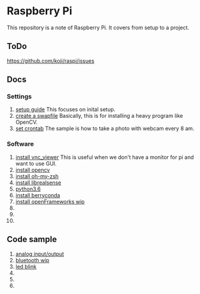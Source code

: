 # Raspberry Pi

This repository is a note of Raspberry Pi. It covers from setup to a project.

## ToDo
https://github.com/koji/raspi/issues



## Docs

### Settings

1. [setup guide](https://github.com/koji/RaspberyPi-Note/blob/master/doc/setup/README.md) This focuses on inital setup.
2. [create a swapfile](https://github.com/koji/RaspberyPi-Note/blob/master/doc/setup/swapfile.md)
Basically, this is for installing a heavy program like OpenCV.  
3. [set crontab](https://github.com/koji/RaspberyPi-Note/blob/master/doc/setup/crontab_settings.md) The sample is how to take a photo with webcam every 8 am.



### Software
1. [install vnc_viewer](https://github.com/koji/RaspberyPi-Note/blob/master/doc/setup/vnc_viewer.md) This is useful when we don't have a monitor for pi and want to use GUI.
2. [install opencv](https://github.com/koji/RaspberyPi-Note/blob/master/doc/software_installation/install_opencv.md)
3. [install oh-my-zsh](https://github.com/koji/RaspberyPi-Note/blob/master/doc/software_installation/install_oh-my-zsh.md)
4. [install librealsense](https://github.com/koji/RaspberyPi-Note/blob/master/doc/software_installation/install_librealsense.md)
5. [python3.6](https://github.com/koji/RaspberyPi-Note/blob/master/doc/software_installation/install_python3.6.md)
6. [install berryconda](https://github.com/koji/RaspberyPi-Note/blob/master/doc/software_installation/install_berryconda.md)
7. [install openFrameworks wip]()
8. []()
9. []()
10. []()

## Code sample
1. [analog input/output](https://github.com/koji/RaspberyPi-Note/tree/master/sample/analog)
2. [bluetooth wip](https://github.com/koji/RaspberyPi-Note/tree/master/sample/ios_bluetooth)
3. [led blink](https://github.com/koji/RaspberyPi-Note/tree/master/sample/led_blink)
4. []()
5. []()
6. []()
